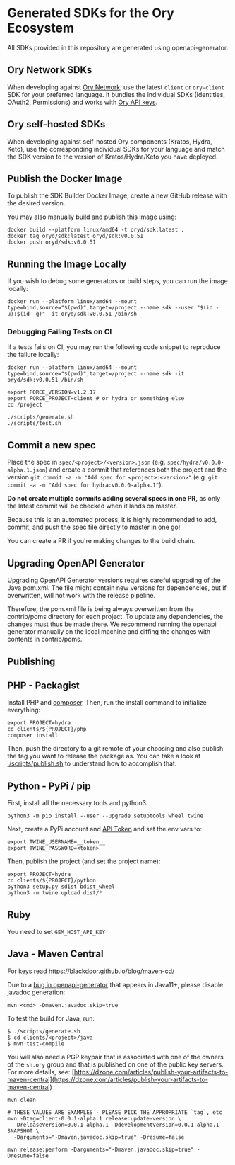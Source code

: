 # Generated SDKs for the Ory Ecosystem

All SDKs provided in this repository are generated using openapi-generator.

## Ory Network SDKs

When developing against [Ory Network](https://www.ory.sh/docs/sdk), use the
latest `client` or `ory-client` SDK for your preferred language. It bundles the
individual SDKs (Identities, OAuth2, Permissions) and works with [Ory API
keys](https://www.ory.sh/docs/concepts/personal-access-token).

## Ory self-hosted SDKs

When developing against self-hosted Ory components (Kratos, Hydra, Keto), use
the corresponding individual SDKs for your language and match the SDK version to
the version of Kratos/Hydra/Keto you have deployed.

## Publish the Docker Image

To publish the SDK Builder Docker Image, create a new GitHub release with the
desired version.

You may also manually build and publish this image using:

```shell script
docker build --platform linux/amd64 -t oryd/sdk:latest .
docker tag oryd/sdk:latest oryd/sdk:v0.0.51
docker push oryd/sdk:v0.0.51
```

## Running the Image Locally

If you wish to debug some generators or build steps, you can run the image locally:

```shell script
docker run --platform linux/amd64 --mount type=bind,source="$(pwd)",target=/project --name sdk --user "$(id -u):$(id -g)" -it oryd/sdk:v0.0.51 /bin/sh
```

### Debugging Failing Tests on CI

If a tests fails on CI, you may run the following code snippet to reproduce the failure locally:

```shell script
docker run --platform linux/amd64 --mount type=bind,source="$(pwd)",target=/project --name sdk -it oryd/sdk:v0.0.51 /bin/sh

export FORCE_VERSION=v1.2.17
export FORCE_PROJECT=client # or hydra or something else
cd /project

./scripts/generate.sh
./scripts/test.sh
```

## Commit a new spec

Place the spec in `spec/<project>/<version>.json` (e.g.
`spec/hydra/v0.0.0-alpha.1.json`) and create a commit that references both the
project and the version `git commit -a -m "Add spec for <project>:<version>"`
(e.g. `git commit -a -m "Add spec for hydra:v0.0.0-alpha.1"`).

**Do not create multiple commits adding several specs in one PR,** as only the
latest commit will be checked when it lands on master.

Because this is an automated process, it is highly recommended to add, commit,
and push the spec file directly to master in one go!

You can create a PR if you're making changes to the build chain.

## Upgrading OpenAPI Generator

Upgrading OpenAPI Generator versions requires careful upgrading of the Java
pom.xml. The file might contain new versions for dependencies, but if
overwritten, will not work with the release pipeline.

Therefore, the pom.xml file is being always overwritten from the contrib/poms
directory for each project. To update any dependencies, the changes must thus be
made there. We recommend running the openapi generator manually on the local
machine and diffing the changes with contents in contrib/poms.

## Publishing

## PHP - Packagist

Install PHP and [composer](https://packagist.org). Then, run the install command
to initialize everything:

```shell script
export PROJECT=hydra
cd clients/${PROJECT}/php
composer install
```

Then, push the directory to a git remote of your choosing and also publish the
tag you want to release the package as. You can take a look at
[./scripts/publish.sh](./scripts/publish.sh) to understand how to accomplish
that.

## Python - PyPi / pip

First, install all the necessary tools and python3:

```shell script
python3 -m pip install --user --upgrade setuptools wheel twine
```

Next, create a PyPi account and [API Token](https://pypi.org/manage/account/)
and set the env vars to:

```shell script
export TWINE_USERNAME=__token__
export TWINE_PASSWORD=<token>
```

Then, publish the project (and set the project name):

```shell script
export PROJECT=hydra
cd clients/${PROJECT}/python
python3 setup.py sdist bdist_wheel
python3 -m twine upload dist/*
```

## Ruby

You need to set `GEM_HOST_API_KEY`

## Java - Maven Central

For keys read https://blackdoor.github.io/blog/maven-cd/

Due to a
[bug in openapi-generator](https://github.com/OpenAPITools/openapi-generator/issues/3272)
that appears in Java11+, please disable javadoc generation:

```shell
mvn <cmd> -Dmaven.javadoc.skip=true
```

To test the build for Java, run:

```
$ ./scripts/generate.sh
$ cd clients/<project>/java
$ mvn test-compile
```

You will also need a PGP keypair that is associated with one of the owners of
the `sh.ory` group and that is published on one of the public key servers. For
more details, see:
[https://dzone.com/articles/publish-your-artifacts-to-maven-central](https://dzone.com/articles/publish-your-artifacts-to-maven-central)

```shell script
mvn clean

# THESE VALUES ARE EXAMPLES - PLEASE PICK THE APPROPRIATE `tag`, etc
mvn -Dtag=client-0.0.1-alpha.1 release:update-version \
  -DreleaseVersion=0.0.1-alpha.1 -DdevelopmentVersion=0.0.1-alpha.1-SNAPSHOT \
  -Darguments="-Dmaven.javadoc.skip=true" -Dresume=false

mvn release:perform -Darguments="-Dmaven.javadoc.skip=true" -Dresume=false
```
